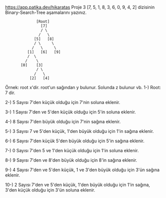 https://app.patika.dev/hikaratas
Proje 3
[7, 5, 1, 8, 3, 6, 0, 9, 4, 2] dizisinin Binary-Search-Tree aşamalarını yazınız.

                  [Root]
                    [7]
                    / \
                   /   \
                 [5]   [8]
                 / \     \
                /   \     \
              [1]   [6]   [9]
              /  \     
             /    \
           [0]    [3]
                  / \
                 /   \
               [2]   [4]

Örnek: root x'dir. root'un sağından y bulunur. Solunda z bulunur vb.
1-) Root: 7 dir.

2-) 5 Sayısı 7'den küçük olduğu için 7'nin soluna eklenir.

3-) 1 Sayısı 7'den ve 5'den küçük olduğu için 5'in soluna eklenir.

4-) 8 Sayısı 7'den büyük olduğu için 7'nin sağına eklenir.

5-) 3 Sayısı 7 ve 5'den küçük, 1'den büyük olduğu için 1'in sağına eklenir.

6-) 6 Sayısı 7'den küçük 5'den büyük olduğu için 5'in sağına eklenir.

7-) 0 Sayısı 7'den 5 ve 1'den küçük olduğu için 1'in soluna eklenir.

8-) 9 Sayısı 7'den ve 8'den büyük olduğu için 8'in sağına eklenir.

9-) 4 Sayısı 7'den ve 5'den küçük, 1 ve 3'den büyük olduğu için 3'ün sağına eklenir.

10-) 2 Sayısı 7'den ve 5'den küçük, 1'den büyük olduğu için 1'in sağına, 3'den küçük olduğu için 3'ün soluna eklenir.